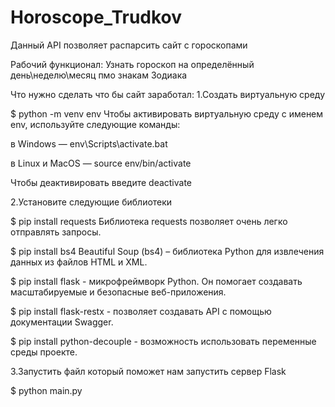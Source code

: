# Horoscope_Trudkov
Данный API позволяет распарсить сайт с гороскопами

Рабочий функционал: Узнать гороскоп на определённый день\неделю\месяц пмо знакам Зодиака

Что нужно сделать что бы сайт заработал:
1.Создать виртуальную среду

 $ python -m venv env
Чтобы активировать виртуальную среду с именем env, используйте следующие команды:

 в Windows — env\Scripts\activate.bat

 в Linux и MacOS — source env/bin/activate

Чтобы деактивировать введите deactivate

2.Установите следующие библиотеки

 $ pip install requests Библиотека requests позволяет очень легко отправлять запросы.

 $ pip install bs4 Beautiful Soup (bs4) – библиотека Python для извлечения данных из файлов HTML и XML.

 $ pip install flask  - микрофреймворк Python. Он помогает создавать масштабируемые и безопасные веб-приложения.

 $ pip install flask-restx - позволяет создавать API с помощью документации Swagger.

 $ pip install python-decouple - возможность использовать переменные среды проекте.

3.Запустить файл который поможет нам запустить сервер Flask

 $ python main.py   
